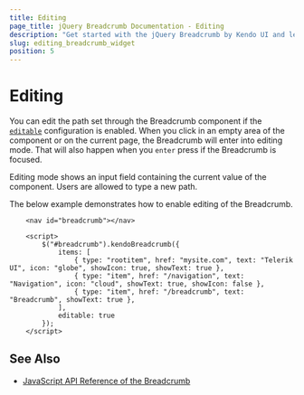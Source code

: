 ```yaml
---
title: Editing
page_title: jQuery Breadcrumb Documentation - Editing
description: "Get started with the jQuery Breadcrumb by Kendo UI and learn how to enable editing and alter the Breadcrumb value."
slug: editing_breadcrumb_widget
position: 5
---
```


# Editing

You can edit the path set through the Breadcrumb component if the [`editable`](/api/javascript/ui/breadcrumb/configuration/editable) configuration is enabled. When you click in an empty area of the component or on the current page, the Breadcrumb will enter into editing mode. That will also happen when you `enter` press if the Breadcrumb is focused.

Editing mode shows an input field containing the current value of the component. Users are allowed to type a new path.

The below example demonstrates how to enable editing of the Breadcrumb.

```dojo
    <nav id="breadcrumb"></nav>

    <script>
        $("#breadcrumb").kendoBreadcrumb({
            items: [
                { type: "rootitem", href: "mysite.com", text: "Telerik UI", icon: "globe", showIcon: true, showText: true },
                { type: "item", href: "/navigation", text: "Navigation", icon: "cloud", showText: true, showIcon: false },
                { type: "item", href: "/breadcrumb", text: "Breadcrumb", showText: true },
            ],
            editable: true
        });
    </script>
```

## See Also

* [JavaScript API Reference of the Breadcrumb](/api/javascript/ui/breadcrumb)
